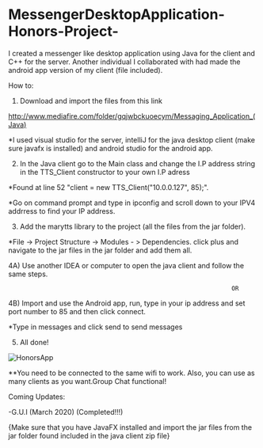 # MessengerDesktopApplication-Honors-Project-
I created a messenger like desktop application using Java for the client and C++ for the server. Another individual I collaborated with had made the  android app version of my client (file included).

How to:
1) Download and import the files from this link

http://www.mediafire.com/folder/gqjwbckuoecym/Messaging_Application_(Java)

*I used visual studio for the server, intelliJ for the java desktop client (make sure javafx is installed) and android studio for the android app.

2) In the Java client go to the Main class and change the I.P address string in the TTS_Client constructor to your own I.P adress 

*Found at line 52 "client = new TTS_Client("10.0.0.127", 85);".

*Go on command prompt and type in ipconfig and scroll down to your IPV4 addrress to find your IP address.

3) Add the marytts library to the project (all the files from the jar folder).

*File -> Project Structure -> Modules - > Dependencies. click plus and navigate to the jar files in the jar folder and add them all.

4A) Use another IDEA or computer to open the java client and follow the same steps.

                                                                   OR
4B) Import and use the Android app, run, type in your ip address and set port number to 85 and then click connect.

*Type in messages and click send to send messages

5) All done!

![HonorsApp](https://user-images.githubusercontent.com/55858312/78512369-c38f5780-7758-11ea-9f51-4dc8e596b82f.PNG)


**You need to be connected to the same wifi to work. Also, you can use as many clients as you want.Group Chat functional!

Coming Updates:

-G.U.I (March 2020) (Completed!!!)

{Make sure that you have JavaFX installed and import the jar files from the jar folder found included in the java client zip file}
